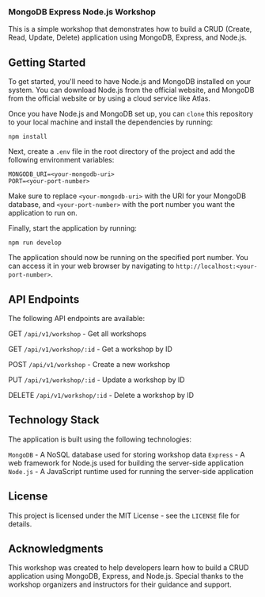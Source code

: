 ### MongoDB Express Node.js Workshop

This is a simple workshop that demonstrates how to build a CRUD (Create, Read, Update, Delete) application using MongoDB, Express, and Node.js.

## Getting Started

To get started, you'll need to have Node.js and MongoDB installed on your system. You can download Node.js from the official website, and MongoDB from the official website or by using a cloud service like Atlas.

Once you have Node.js and MongoDB set up, you can `clone` this repository to your local machine and install the dependencies by running:

```
npm install
```

Next, create a `.env` file in the root directory of the project and add the following environment variables:

```
MONGODB_URI=<your-mongodb-uri>
PORT=<your-port-number>
```

Make sure to replace `<your-mongodb-uri>` with the URI for your MongoDB database, and `<your-port-number>` with the port number you want the application to run on.

Finally, start the application by running:

```
npm run develop
```

The application should now be running on the specified port number. You can access it in your web browser by navigating to `http://localhost:<your-port-number>`.

## API Endpoints

The following API endpoints are available:

GET `/api/v1/workshop` - Get all workshops

GET `/api/v1/workshop/:id` - Get a workshop by ID

POST `/api/v1/workshop` - Create a new workshop

PUT `/api/v1/workshop/:id` - Update a workshop by ID

DELETE `/api/v1/workshop/:id` - Delete a workshop by ID

## Technology Stack

The application is built using the following technologies:

`MongoDB` - A NoSQL database used for storing workshop data
`Express` - A web framework for Node.js used for building the server-side application
`Node.js` - A JavaScript runtime used for running the server-side application

## License

This project is licensed under the MIT License - see the `LICENSE` file for details.

## Acknowledgments

This workshop was created to help developers learn how to build a CRUD application using MongoDB, Express, and Node.js. Special thanks to the workshop organizers and instructors for their guidance and support.
